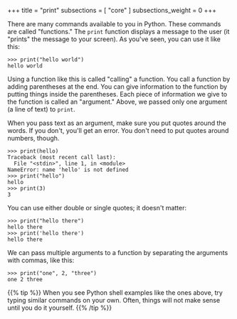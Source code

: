 +++
title = "print"
subsections = [ "core" ]
subsections_weight = 0
+++
<!--
{{% note "course organization" %}}
The best way to learn programming is to first think of a program and then
figure out how to create it. This course will help you learn in this way.
However, there are a few core tools that will be used in nearly all the
programs you write. This section will teach you those tools. 
{{% /note %}}
-->

There are many commands available to you in Python. These commands are called
"functions." The `print` function displays a message to the user (it "prints"
the message to your screen). As you've seen, you can use it like this:

	>>> print("hello world")
	hello world

Using a function like this is called "calling" a function. You call a function
by adding parentheses at the end. You can give information to the function by
putting things inside the parentheses. Each piece of information we give to the
function is called an "argument." Above, we passed only one argument (a line of
text) to `print`.

When you pass text as an argument,
make sure you put quotes around the words. If you
don't, you'll get an error. You don't need to put quotes around
numbers, though.

	>>> print(hello)
	Traceback (most recent call last):
	  File "<stdin>", line 1, in <module>
	NameError: name 'hello' is not defined
	>>> print("hello")
	hello
	>>> print(3)
	3

You can use either double or single quotes; it doesn't matter:

	>>> print("hello there")
	hello there
	>>> print('hello there')
	hello there

We can pass multiple arguments to a function by separating
the arguments with commas, like this:

	>>> print("one", 2, "three")
	one 2 three

{{% tip %}}
When you see Python shell examples like the ones above, try typing similar
commands on your own. Often, things will not make sense until you do it
yourself.
{{% /tip %}}

